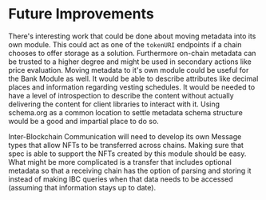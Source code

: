 # Future Improvements

There's interesting work that could be done about moving metadata into its own module. This could act as one of the `tokenURI` endpoints if a chain chooses to offer storage as a solution. Furthermore on-chain metadata can be trusted to a higher degree and might be used in secondary actions like price evaluation. Moving metadata to it's own module could be useful for the Bank Module as well. It would be able to describe attributes like decimal places and information regarding vesting schedules. It would be needed to have a level of introspection to describe the content without actually delivering the content for client libraries to interact with it. Using schema.org as a common location to settle metadata schema structure would be a good and impartial place to do so.

Inter-Blockchain Communication will need to develop its own Message types that allow NFTs to be transferred across chains. Making sure that spec is able to support the NFTs created by this module should be easy. What might be more complicated is a transfer that includes optional metadata so that a receiving chain has the option of parsing and storing it instead of making IBC queries when that data needs to be accessed (assuming that information stays up to date).
